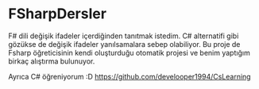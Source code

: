 # FSharpDersler
F# dili değişik ifadeler içerdiğinden tanıtmak istedim. C# alternatifi gibi gözükse de değişik ifadeler yanılsamalara sebep olabiliyor.
Bu proje de Fsharp öğreticisinin kendi oluşturduğu otomatik projesi ve benim yaptığım birkaç alıştırma bulunuyor. 

Ayrıca C# öğreniyorum :D
https://github.com/develooper1994/CsLearning

